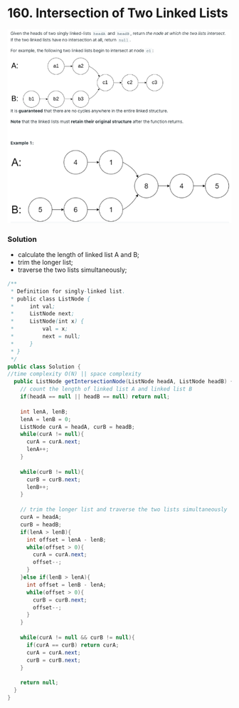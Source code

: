 # 160. Intersection of Two Linked Lists

![160%20Intersection%20of%20Two%20Linked%20Lists%2046e3471e184c4eb2b325cd8b1b9f8e99/Untitled.png](160%20Intersection%20of%20Two%20Linked%20Lists%2046e3471e184c4eb2b325cd8b1b9f8e99/Untitled.png)

### Solution

- calculate the length of linked list A and B;
- trim the longer list;
- traverse the two lists simultaneously;

```java
/**
 * Definition for singly-linked list.
 * public class ListNode {
 *     int val;
 *     ListNode next;
 *     ListNode(int x) {
 *         val = x;
 *         next = null;
 *     }
 * }
 */
public class Solution {
//time complexity O(N) || space complexity 
  public ListNode getIntersectionNode(ListNode headA, ListNode headB) {
    // count the length of linked list A and linked list B
    if(headA == null || headB == null) return null;

    int lenA, lenB;
    lenA = lenB = 0;
    ListNode curA = headA, curB = headB;
    while(curA != null){
      curA = curA.next;
      lenA++;
    }

    while(curB != null){
      curB = curB.next;
      lenB++;
    }

    // trim the longer list and traverse the two lists simultaneously
    curA = headA;
    curB = headB;
    if(lenA > lenB){
      int offset = lenA - lenB;
      while(offset > 0){
        curA = curA.next;
        offset--;
      }
    }else if(lenB > lenA){
      int offset = lenB - lenA;
      while(offset > 0){
        curB = curB.next;
        offset--;
      }
    }

    while(curA != null && curB != null){
      if(curA == curB) return curA;
      curA = curA.next;
      curB = curB.next;
    }

    return null;
  }
}
```